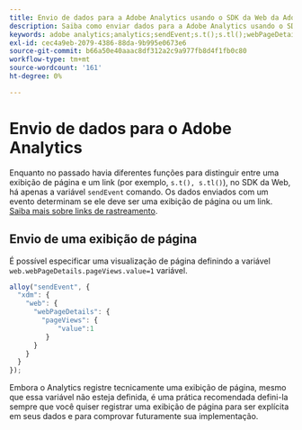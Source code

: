 ```yaml
---
title: Envio de dados para a Adobe Analytics usando o SDK da Web da Adobe Experience Platform
description: Saiba como enviar dados para a Adobe Analytics usando o SDK da Web da Adobe Experience Platform.
keywords: adobe analytics;analytics;sendEvent;s.t();s.tl();webPageDetails;pageViews;webInteraction;web Interaction;page views;rastreamento de links;links;rastrear links;clickCollection;coleção de cliques;
exl-id: cec4a9eb-2079-4386-88da-9b995e0673e6
source-git-commit: b66a50e40aaac8df312a2c9a977fb8d4f1fb0c80
workflow-type: tm+mt
source-wordcount: '161'
ht-degree: 0%

---
```


# Envio de dados para o Adobe Analytics

Enquanto no passado havia diferentes funções para distinguir entre uma exibição de página e um link (por exemplo, `s.t(), s.tl()`), no SDK da Web, há apenas a variável `sendEvent` comando. Os dados enviados com um evento determinam se ele deve ser uma exibição de página ou um link. [Saiba mais sobre links de rastreamento](../track-links.md).

## Envio de uma exibição de página

É possível especificar uma visualização de página definindo a variável `web.webPageDetails.pageViews.value=1` variável.

```javascript
alloy("sendEvent", {
  "xdm": {
    "web": {
      "webPageDetails": {
        "pageViews": {
            "value":1
         }
      }
    }
  }
});
```

Embora o Analytics registre tecnicamente uma exibição de página, mesmo que essa variável não esteja definida, é uma prática recomendada defini-la sempre que você quiser registrar uma exibição de página para ser explícita em seus dados e para comprovar futuramente sua implementação.
